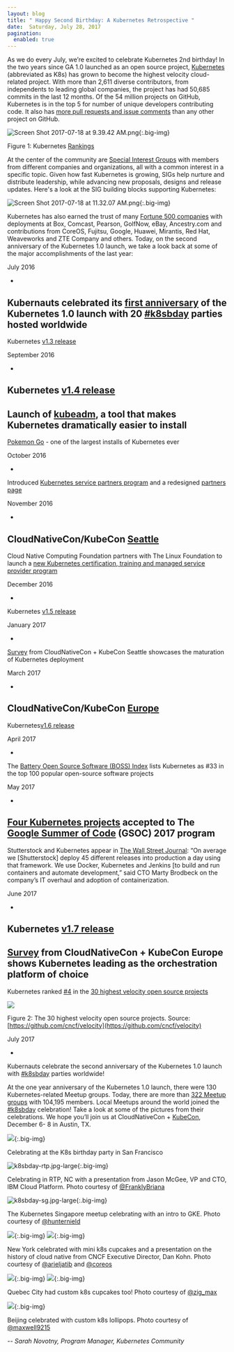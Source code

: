 ```yaml
---
layout: blog
title: " Happy Second Birthday: A Kubernetes Retrospective "
date:  Saturday, July 28, 2017
pagination:
  enabled: true
---
```

As we do every July, we’re excited to celebrate Kubernetes 2nd birthday! In the two years since GA 1.0 launched as an open source project, [Kubernetes](http://kubernetes.io/docs/whatisk8s/) (abbreviated as K8s) has grown to become the highest velocity cloud-related project. With more than 2,611 diverse contributors, from independents to leading global companies, the project has had 50,685 commits in the last 12 months. Of the 54 million projects on GitHub, Kubernetes is in the top 5 for number of unique developers contributing code. It also has [more pull requests and issue comments](https://www.cncf.io/blog/2017/02/27/measuring-popularity-kubernetes-using-bigquery/) than any other project on GitHub. &nbsp;

 ![Screen Shot 2017-07-18 at 9.39.42 AM.png](https://lh3.googleusercontent.com/ldb4PfuqammWmcPiFpMa48ALxD0kGrSre0WGMpuXKqAqnKhyWEmIcJXnQcAK2sdVCiE5cvw0H2FXtLt_dVihAk4b-XTA2HIQba3A0irnRaIHup4bhFUwPLSSFmw3zFk9ZOt61TKc){:.big-img}

Figure 1: Kubernetes [Rankings](https://www.cncf.io/blog/2017/02/27/measuring-popularity-kubernetes-using-bigquery)



At the center of the community are [Special Interest Groups](https://github.com/kubernetes/community/blob/master/sig-list.md) with members from different companies and organizations, all with a common interest in a specific topic. Given how fast Kubernetes is growing, SIGs help nurture and distribute leadership, while advancing new proposals, designs and release updates. Here's a look at the SIG building blocks supporting Kubernetes:



 ![Screen Shot 2017-07-18 at 11.32.07 AM.png](https://lh3.googleusercontent.com/XkN1qNDVOvRTCnY1kGVadCl6IqtI-MzSBVjEDduUpqYgScn9VN5xvlp2EPfqhmJzZbqZv40vlxkV7y9DfU4Fq4CCwYJvbF17bJKM4UB59JR8lELWyLvkrsuI4rB51sw_omXqoAq-){:.big-img}



Kubernetes has also earned the trust of many [Fortune 500 companies](https://kubernetes.io/case-studies/) with deployments at Box, Comcast, Pearson, GolfNow, eBay, Ancestry.com and contributions from CoreOS, Fujitsu, Google, Huawei, Mirantis, Red Hat, Weaveworks and ZTE Company and others. Today, on the second anniversary of the Kubernetes 1.0 launch, we take a look back at some of the major accomplishments of the last year:



July 2016

-
Kubernauts celebrated its [first anniversary](http://blog.kubernetes.io/2016/07/happy-k8sbday-1.html) of the Kubernetes 1.0 launch with 20 [#k8sbday](https://twitter.com/search?q=k8sbday&src=typd) parties hosted worldwide
-
Kubernetes [v1.3 release](http://blog.kubernetes.io/2016/07/kubernetes-1.3-bridging-cloud-native-and-enterprise-workloads.html)



September 2016

-
Kubernetes [v1.4 release](http://blog.kubernetes.io/2016/09/kubernetes-1.4-making-it-easy-to-run-on-kuberentes-anywhere.html)
-
Launch of [kubeadm](http://blog.kubernetes.io/2016/09/how-we-made-kubernetes-easy-to-install.html), a tool that makes Kubernetes dramatically easier to install
-
[Pokemon Go](https://www.sdxcentral.com/articles/news/google-dealt-pokemon-go-traffic-50-times-beyond-expectations/2016/09/) - one of the largest installs of Kubernetes ever



October 2016

-
Introduced [Kubernetes service partners program](http://blog.kubernetes.io/2016/10/kubernetes-service-technology-partners-program.html) and a redesigned [partners page](https://kubernetes.io/partners/)



November 2016

-
CloudNativeCon/KubeCon [Seattle](https://www.cncf.io/blog/2016/11/17/cloudnativeconkubecon-2016-wrap/)
-
Cloud Native Computing Foundation partners with The Linux Foundation to launch a [new Kubernetes certification, training and managed service provider program](https://www.cncf.io/blog/2016/11/08/cncf-partners-linux-foundation-launch-new-kubernetes-certification-training-managed-service-provider-program/)



December 2016

-
Kubernetes [v1.5 release](http://blog.kubernetes.io/2016/12/kubernetes-1.5-supporting-production-workloads.html)



January 2017

-
[Survey](https://www.cncf.io/blog/2017/01/17/container-management-trends-kubernetes-moves-testing-production/) from CloudNativeCon + KubeCon Seattle showcases the maturation of Kubernetes deployment



March 2017

-
CloudNativeCon/KubeCon [Europe](https://www.cncf.io/blog/2017/04/17/highlights-cloudnativecon-kubecon-europe-2017/)
-
Kubernetes[v1.6 release](http://blog.kubernetes.io/2017/03/kubernetes-1.6-multi-user-multi-workloads-at-scale.html)



April 2017

-
The [Battery Open Source Software (BOSS) Index](https://www.battery.com/powered/boss-index-tracking-explosive-growth-open-source-software/) lists Kubernetes as #33 in the top 100 popular open-source software projects



May 2017

-
[Four Kubernetes projects](https://www.cncf.io/blog/2017/05/04/cncf-brings-kubernetes-coredns-opentracing-prometheus-google-summer-code-2017/) accepted to The [Google Summer of Code](https://developers.google.com/open-source/gsoc/) (GSOC) 2017 program
-
Stutterstock and Kubernetes appear in [The Wall Street Journal](https://blogs.wsj.com/cio/2017/05/26/shutterstock-ceo-says-new-business-plan-hinged-upon-total-overhaul-of-it/): “On average we [Shutterstock] deploy 45 different releases into production a day using that framework. We use Docker, Kubernetes and Jenkins [to build and run containers and automate development,” said CTO Marty Brodbeck on the company’s IT overhaul and adoption of containerization.



June 2017

-
Kubernetes [v1.7 release](http://blog.kubernetes.io/2017/06/kubernetes-1.7-security-hardening-stateful-application-extensibility-updates.html)
-
[Survey](https://www.cncf.io/blog/2017/06/28/survey-shows-kubernetes-leading-orchestration-platform/) from CloudNativeCon + KubeCon Europe shows Kubernetes leading as the orchestration platform of choice
-
Kubernetes ranked [#4](https://github.com/cncf/velocity) in the [30 highest velocity open source projects](https://www.cncf.io/blog/2017/06/05/30-highest-velocity-open-source-projects/)

 ![](https://lh5.googleusercontent.com/tN_M9v5pFyr3uzwAXTliSKofTGz9DUSMotLHWgy2vl2VSsfIfysagv7h5VRkMA5L9TsNBTMX4dWr-V3O1S9d3dw9IctSj4bAyzblXCAe4xjAhnNJEA3vjSq4Cw79SfoRWfnW-zYY)

Figure 2: The 30 highest velocity open source projects. Source: [https://github.com/cncf/velocity](https://github.com/cncf/velocity)



July 2017

-
Kubernauts celebrate the second anniversary of the Kubernetes 1.0 launch with [#k8sbday](https://twitter.com/search?q=k8sbday&src=typd) parties worldwide!



At the one year anniversary of the Kubernetes 1.0 launch, there were 130 Kubernetes-related Meetup groups. Today, there are more than [322 Meetup groups](http://www.meetup.com/topics/kubernetes/) with 104,195 members. Local Meetups around the world joined the [#k8sbday](https://twitter.com/search?q=k8sbday&src=typd) celebration! Take a look at some of the pictures from their celebrations. We hope you’ll join us at CloudNativeCon + [KubeCon](http://events.linuxfoundation.org/events/cloudnativecon-and-kubecon-north-america), December 6- 8 in Austin, TX.



 ![](https://lh5.googleusercontent.com/xTwKqYyvb-f7a_OYFhoNTdxh65zX8Q02u172jqLrif0VYm1KdKOGuK-HgIfO3I4o7VZeATa3E5TBLJbbM70xzxOzXFcy34p3OSWTnH_m5LliZKU134FAHMECqYZxDofOwD-h2CMR){:.big-img}

Celebrating at the K8s birthday party in San Francisco



 ![k8sbday-rtp.jpg-large](https://lh3.googleusercontent.com/YBqyvEtkND8hHlflmGq7wNUQquk0le13TfRO7eFMiN9ecDPModhCCe6pBvP_BrjrLFRPsn9RpMiR4bal2PazNbqO_KlkKBEB6L2EaOU1LhJuv6bIsWW-mkr3ffGqTPfbJKjaqCQK){:.big-img}

Celebrating in RTP, NC with a presentation from Jason McGee, VP and CTO, IBM Cloud Platform. Photo courtesy of [@FranklyBriana](https://twitter.com/FranklyBriana)



 ![k8sbday-sg.jpg-large](https://lh6.googleusercontent.com/KtleeU4vkSvalQqiCj4tiDcDjAStZ17Ttxx_KTuKR-Mm2Og35bsZLYTttu_HoJyJxF5wAFTDrXOowGtfXiplCaZjh8_YKnO8gUDhtib79o3kf80VWmL0tV8nHrn_MMBOFLOS_8XZ){:.big-img}

The Kubernetes Singapore meetup celebrating with an intro to GKE. Photo courtesy of [@hunternield](https://twitter.com/hunternield)



 ![](https://lh6.googleusercontent.com/JZ_moLy996JVn-ajABO0-T7g4B8IHDnhI4chHAp6so_9gyQsbApDWyk0SOMUWPeLSbNph50YQFjZcqQaWth5QckbMln6Jz3lpk1EjKRvba6rR_OZUgdU3fW6FNG-guiCTvixMOMV){:.big-img} ![](https://lh3.googleusercontent.com/62TuMsCRMOXk8ly-MEy0yYmNY09zRBSWM6IgmU5BmcDnLvx2lEqsBdtEYsK_QV7GCGYF5XoY-mhLruxiBz0UZbq9CFzJ_twg5NuX5CoHHYEOzjTw3sp57NnS2eM-iMQLBC5dRdiC){:.big-img}

New York celebrated with mini k8s cupcakes and a presentation on the history of cloud native from CNCF Executive Director, Dan Kohn. Photo courtesy of [@arieljatib](https://twitter.com/arieljatib) and [@coreos](https://twitter.com/coreos?lang=en)



 ![](https://lh6.googleusercontent.com/XomXc8LI79M1M5XLmZmXUpRYSOBj5HUwYTxOlgBKwoC00P8jWr-Aqam_c_IS9S69RWGt6hFc50BLHPQN41ZEV8Wsx4QRhym4hWGjlgDbLYMKJpsZ4CfGkLPh_rInZy5PrttqPmQJ){:.big-img} ![](https://lh4.googleusercontent.com/HlNGI5bwJBNFf9q5UkqM2l0--ieJegbbnF5lqiVas6Rp5PzKJ-XHnEjUxWQnvE21WUKrp5HiKLi3VoiG-QFZFSPPTQ74rV9nGxC-d4xFwZzENGdOWUSCwSdzd4XcgGjyAGNgqi72){:.big-img}

Quebec City had custom k8s cupcakes too! Photo courtesy of [@zig\_max](https://twitter.com/zig_max)[](https://twitter.com/zig_max)



 ![](https://lh6.googleusercontent.com/4JzZ0zCe98tfL5pMgTKDWPQo4HPfGq6WvArQgOU7FbwtjoiRIQiJWZmke7KDlL0m22jpEFmzYg92dJx6aXySiM37VKaOuf7sybdplRvw4F5gJlL9lP-lEO87m735Gd4QZYMiYB2Y){:.big-img}

Beijing celebrated with custom k8s lollipops. Photo courtesy of [@maxwell9215](https://twitter.com/maxwell9215)



_-- Sarah Novotny, Program Manager, Kubernetes Community&nbsp;_
